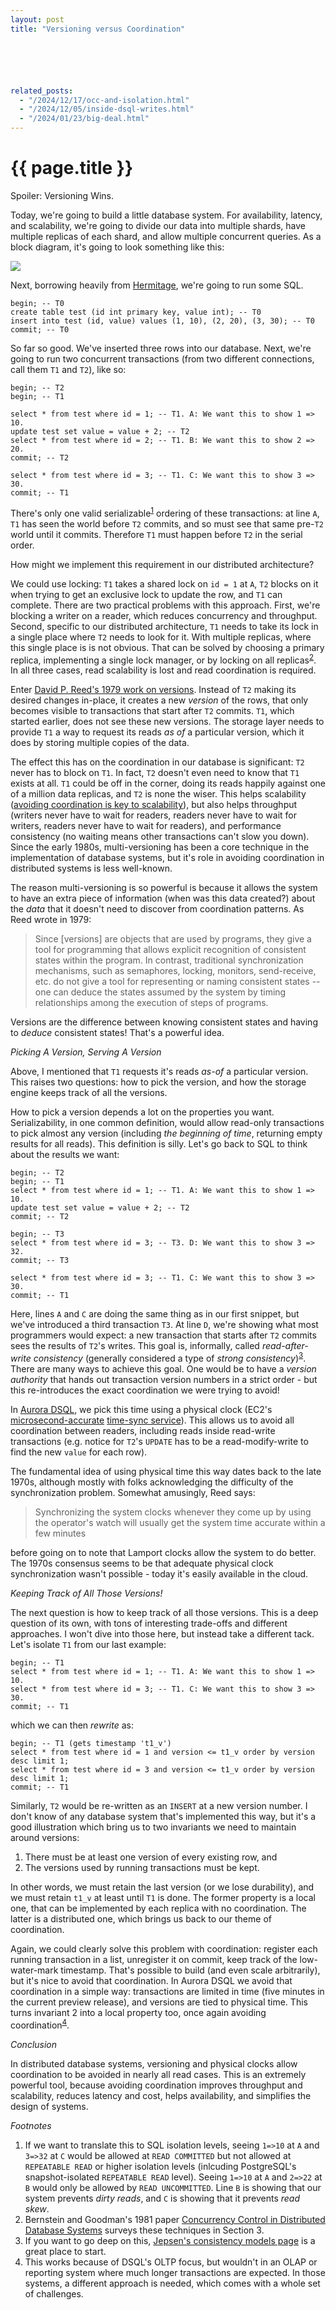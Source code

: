 ```yaml
---
layout: post
title: "Versioning versus Coordination"






related_posts:
  - "/2024/12/17/occ-and-isolation.html"
  - "/2024/12/05/inside-dsql-writes.html"
  - "/2024/01/23/big-deal.html"
---
```

{{ page.title }}
================

<link rel="stylesheet" href="https://cdnjs.cloudflare.com/ajax/libs/prism/1.29.0/themes/prism.min.css">
<script src="https://cdnjs.cloudflare.com/ajax/libs/prism/1.29.0/prism.min.js"></script>
<script src="https://cdnjs.cloudflare.com/ajax/libs/prism/1.29.0/components/prism-sql.min.js"></script>

<p class="meta">Spoiler: Versioning Wins.</p>

Today, we're going to build a little database system. For availability, latency, and scalability, we're going to divide our data into multiple shards, have multiple replicas of each shard, and allow multiple concurrent queries. As a block diagram, it's going to look something like this:

![](/blog/images/db_architecture.png)

Next, borrowing heavily from [Hermitage](https://github.com/ept/hermitage), we're going to run some SQL.

<pre><code class="language-sql">begin; -- T0
create table test (id int primary key, value int); -- T0
insert into test (id, value) values (1, 10), (2, 20), (3, 30); -- T0
commit; -- T0
</code></pre>

So far so good. We've inserted three rows into our database. Next, we're going to run two concurrent transactions (from two different connections, call them `T1` and `T2`), like so:

<pre><code class="language-sql">begin; -- T2
begin; -- T1

select * from test where id = 1; -- T1. A: We want this to show 1 => 10.
update test set value = value + 2; -- T2
select * from test where id = 2; -- T1. B: We want this to show 2 => 20.
commit; -- T2

select * from test where id = 3; -- T1. C: We want this to show 3 => 30.
commit; -- T1
</code></pre>

There's only one valid serializable<sup>[1](#foot1)</sup> ordering of these transactions: at line `A`, `T1` has seen the world before `T2` commits, and so must see that same pre-`T2` world until it commits. Therefore `T1` must happen before `T2` in the serial order.

How might we implement this requirement in our distributed architecture?

We could use locking: `T1` takes a shared lock on `id = 1` at `A`, `T2` blocks on it when trying to get an exclusive lock to update the row, and `T1` can complete. There are two practical problems with this approach. First, we're blocking a writer on a reader, which reduces concurrency and throughput. Second, specific to our distributed architecture, `T1` needs to take its lock in a single place where `T2` needs to look for it. With multiple replicas, where this single place is is not obvious. That can be solved by choosing a primary replica, implementing a single lock manager, or by locking on all replicas<sup>[2](#foot2)</sup>. In all three cases, read scalability is lost and read coordination is required.

Enter [David P. Reed's 1979 work on versions](https://dspace.mit.edu/handle/1721.1/16279). Instead of `T2` making its desired changes in-place, it creates a new *version* of the rows, that only becomes visible to transactions that start after `T2` commits. `T1`, which started earlier, does not see these new versions. The storage layer needs to provide `T1` a way to request its reads *as of* a particular version, which it does by storing multiple copies of the data.

The effect this has on the coordination in our database is significant: `T2` never has to block on `T1`. In fact, `T2` doesn't even need to know that `T1` exists at all. `T1` could be off in the corner, doing its reads happily against one of a million data replicas, and `T2` is none the wiser. This helps scalability ([avoiding coordination is key to scalability](https://brooker.co.za/blog/2021/01/22/cloud-scale.html)), but also helps throughput (writers never have to wait for readers, readers never have to wait for writers, readers never have to wait for readers), and performance consistency (no waiting means other transactions can't slow you down). Since the early 1980s, multi-versioning has been a core technique in the implementation of database systems, but it's role in avoiding coordination in distributed systems is less well-known.

The reason multi-versioning is so powerful is because it allows the system to have an extra piece of information (when was this data created?) about the *data* that it doesn't need to discover from coordination patterns. As Reed wrote in 1979:

> Since [versions] are objects that are used by programs, they give a tool for
programming that allows explicit recognition of consistent states within the program. In contrast,
traditional synchronization mechanisms, such as semaphores, locking, monitors, send-receive, etc.
do not give a tool for representing or naming consistent states -- one can deduce the states
assumed by the system by timing relationships among the execution of steps of programs.

Versions are the difference between knowing consistent states and having to *deduce* consistent states! That's a powerful idea.

*Picking A Version, Serving A Version*

Above, I mentioned that `T1` requests it's reads *as-of* a particular version. This raises two questions: how to pick the version, and how the storage engine keeps track of all the versions.

How to pick a version depends a lot on the properties you want. Serializability, in one common definition, would allow read-only transactions to pick almost any version (including *the beginning of time*, returning empty results for all reads). This definition is silly. Let's go back to SQL to think about the results we want:

<pre><code class="language-sql">begin; -- T2
begin; -- T1
select * from test where id = 1; -- T1. A: We want this to show 1 => 10.
update test set value = value + 2; -- T2
commit; -- T2

begin; -- T3
select * from test where id = 3; -- T3. D: We want this to show 3 => 32.
commit; -- T3

select * from test where id = 3; -- T1. C: We want this to show 3 => 30.
commit; -- T1
</code></pre>

Here, lines `A` and `C` are doing the same thing as in our first snippet, but we've introduced a third transaction `T3`. At line `D`, we're showing what most programmers would expect: a new transaction that starts after `T2` commits sees the results of `T2`'s writes. This goal is, informally, called *read-after-write consistency* (generally considered a type of *strong consistency*)<sup>[3](#foot3)</sup>. There are many ways to achieve this goal. One would be to have a *version authority* that hands out transaction version numbers in a strict order - but this re-introduces the exact coordination we were trying to avoid!

In [Aurora DSQL](https://aws.amazon.com/rds/aurora/dsql/), we pick this time using a physical clock (EC2's [microsecond-accurate](https://aws.amazon.com/about-aws/whats-new/2023/11/amazon-time-sync-service-microsecond-accurate-time/) [time-sync service](https://docs.aws.amazon.com/AWSEC2/latest/UserGuide/set-time.html)). This allows us to avoid all coordination between readers, including reads inside read-write transactions (e.g. notice for `T2`'s `UPDATE` has to be a read-modify-write to find the new `value` for each row).

The fundamental idea of using physical time this way dates back to the late 1970s, although mostly with folks acknowledging the difficulty of the synchronization problem. Somewhat amusingly, Reed says:

> Synchronizing the system clocks whenever they come up by using the operator's watch will usually get the system time accurate within a few minutes

before going on to note that Lamport clocks allow the system to do better. The 1970s consensus seems to be that adequate physical clock synchronization wasn't possible - today it's easily available in the cloud.

*Keeping Track of All Those Versions!*

The next question is how to keep track of all those versions. This is a deep question of its own, with tons of interesting trade-offs and different approaches. I won't dive into those here, but instead take a different tack. Let's isolate `T1` from our last example:

<pre><code class="language-sql">begin; -- T1
select * from test where id = 1; -- T1. A: We want this to show 1 => 10.
select * from test where id = 3; -- T1. C: We want this to show 3 => 30.
commit; -- T1
</code></pre>

which we can then *rewrite* as:

<pre><code class="language-sql">begin; -- T1 (gets timestamp 't1_v')
select * from test where id = 1 and version <= t1_v order by version desc limit 1;
select * from test where id = 3 and version <= t1_v order by version desc limit 1;
commit; -- T1
</code></pre>

Similarly, `T2` would be re-written as an `INSERT` at a new version number. I don't know of any database system that's implemented this way, but it's a good illustration which bring us to two invariants we need to maintain around versions:

1. There must be at least one version of every existing row, and
2. The versions used by running transactions must be kept.

In other words, we must retain the last version (or we lose durability), and we must retain `t1_v` at least until `T1` is done. The former property is a local one, that can be implemented by each replica with no coordination. The latter is a distributed one, which brings us back to our theme of coordination.

Again, we could clearly solve this problem with coordination: register each running transaction in a list, unregister it on commit, keep track of the low-water-mark timestamp. That's possible to build (and even scale arbitrarily), but it's nice to avoid that coordination. In Aurora DSQL we avoid that coordination in a simple way: transactions are limited in time (five minutes in the current preview release), and versions are tied to physical time. This turns invariant 2 into a local property too, once again avoiding coordination<sup>[4](#foot4)</sup>.

*Conclusion*

In distributed database systems, versioning and physical clocks allow coordination to be avoided in nearly all read cases. This is an extremely powerful tool, because avoiding coordination improves throughput and scalability, reduces latency and cost, helps availability, and simplifies the design of systems.

*Footnotes*

1. <a name="foot1"></a> If we want to translate this to SQL isolation levels, seeing `1=>10` at `A` and `3=>32` at `C` would be allowed at `READ COMMITTED` but not allowed at `REPEATABLE READ` or higher isolation levels (inlcuding PostgreSQL's snapshot-isolated `REPEATABLE READ` level). Seeing `1=>10` at `A` and `2=>22` at `B` would only be allowed by `READ UNCOMMITTED`. Line `B` is showing that our system prevents *dirty reads*, and `C` is showing that it prevents *read skew*.
2. <a name="foot2"></a> Bernstein and Goodman's 1981 paper [Concurrency Control in Distributed Database Systems](https://dl.acm.org/doi/10.1145/356842.356846) surveys these techniques in Section 3.
3. <a name="foot3"></a> If you want to go deep on this, [Jepsen's consistency models page](https://jepsen.io/consistency/models) is a great place to start.
4. <a name="foot4"></a> This works because of DSQL's OLTP focus, but wouldn't in an OLAP or reporting system where much longer transactions are expected. In those systems, a different approach is needed, which comes with a whole set of challenges.
